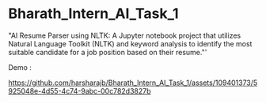 # Bharath_Intern_AI_Task_1
"AI Resume Parser using NLTK: A Jupyter notebook project that utilizes Natural Language Toolkit (NLTK) and keyword analysis to identify the most suitable candidate for a job position based on their resume."'

Demo :

https://github.com/harsharajb/Bharath_Intern_AI_Task_1/assets/109401373/5925048e-4d55-4c74-9abc-00c782d3827b

